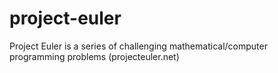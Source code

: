 # project-euler
Project Euler is a series of challenging mathematical/computer programming problems (projecteuler.net)

